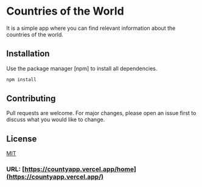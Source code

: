 # Countries of the World

It is a simple app where you can find relevant information about the countries of the world.

## Installation

Use the package manager [npm] to install all dependencies.

```bash
npm install
```


## Contributing

Pull requests are welcome. For major changes, please open an issue first
to discuss what you would like to change.

## License

[MIT](https://choosealicense.com/licenses/mit/)

### URL: [https://countyapp.vercel.app/home](https://countyapp.vercel.app/)




